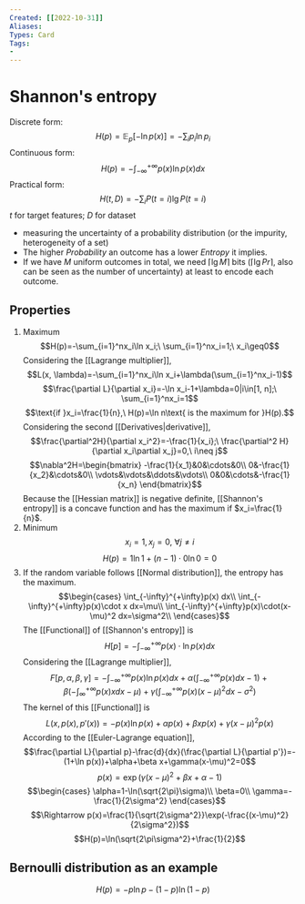 ```yaml
---
Created: [[2022-10-31]]
Aliases: 
Types: Card
Tags: 
- 
---
```

# Shannon's entropy
Discrete form:
$$H(p)=\mathbb{E}_{p}[-\ln p(x)]=-\sum_ip_i\ln p_i$$
Continuous form: 
$$H(p)=-\int_{-\infty}^{+\infty}p(x)\ln p(x)dx$$
Practical form: 
$$H(t, D)=-\sum_iP(t=i)\lg P(t=i)$$
$t$ for target features; $D$ for dataset
- measuring the uncertainty of a probability distribution (or the impurity, heterogeneity of a set)
- The higher $Probability$ an outcome has a lower $Entropy$ it implies. 
- If we have $M$ uniform outcomes in total, we need $\lceil\lg M\rceil$ bits ($\lceil\lg Pr\rceil$, also can be seen as the number of uncertainty) at least to encode each outcome. 
## Properties
1. Maximum
$$H(p)=-\sum_{i=1}^nx_i\ln x_i;\ \sum_{i=1}^nx_i=1;\ x_i\geq0$$
Considering the [[Lagrange multiplier]], 
$$L(x, \lambda)=-\sum_{i=1}^nx_i\ln x_i+\lambda(\sum_{i=1}^nx_i-1)$$
$$\frac{\partial L}{\partial x_i}=-\ln x_i-1+\lambda=0|i\in[1, n];\ \sum_{i=1}^nx_i=1$$
$$\text{if }x_i=\frac{1}{n},\ H(p)=\ln n\text{ is the maximum for }H(p).$$
Considering the second [[Derivatives|derivative]], 
$$\frac{\partial^2H}{\partial x_i^2}=-\frac{1}{x_i};\ \frac{\partial^2 H}{\partial x_i\partial x_j}=0,\ i\neq j$$
$$\nabla^2H=\begin{bmatrix}
-\frac{1}{x_1}&0&\cdots&0\\
0&-\frac{1}{x_2}&\cdots&0\\
\vdots&\vdots&\ddots&\vdots\\
0&0&\cdots&-\frac{1}{x_n}
\end{bmatrix}$$
Because the [[Hessian matrix]] is negative definite, [[Shannon's entropy]] is a concave function and has the maximum if $x_i=\frac{1}{n}$. 
2. Minimum
$$x_i=1, x_j=0,\ \forall j\neq i$$
$$H(p)=1\ln 1+(n-1)\cdot0\ln0=0$$
3. If the random variable follows [[Normal distribution]], the entropy has the maximum. 
$$\begin{cases}
\int_{-\infty}^{+\infty}p(x) dx\\
\int_{-\infty}^{+\infty}p(x)\cdot x dx=\mu\\
\int_{-\infty}^{+\infty}p(x)\cdot(x-\mu)^2 dx=\sigma^2\\
\end{cases}$$
The [[Functional]] of [[Shannon's entropy]] is
$$H[p]=-\int_{-\infty}^{+\infty}p(x)\cdot\ln p(x)dx$$
Considering the [[Lagrange multiplier]], 
$$F[p,\alpha,\beta,\gamma]=-\int_{-\infty}^{+\infty}p(x)\ln p(x)dx+\alpha(\int_{-\infty}^{+\infty}p(x)dx-1)+\beta(-\int_{\infty}^{+\infty}p(x) xdx-\mu)+\gamma(\int_{-\infty}^{+\infty}p(x)(x-\mu)^2dx-\sigma^2)$$
The kernel of this [[Functional]] is 
$$L(x,p(x),p'(x))=-p(x)\ln p(x)+\alpha p(x)+\beta xp(x)+\gamma(x-\mu)^2p(x)$$
According to the [[Euler-Lagrange equation]], 
$$\frac{\partial L}{\partial p}-\frac{d}{dx}(\frac{\partial L}{\partial p'})=-(1+\ln p(x))+\alpha+\beta x+\gamma(x-\mu)^2=0$$
$$p(x)=\exp(\gamma(x-\mu)^2+\beta x+\alpha-1)$$
$$\begin{cases}
\alpha=1-\ln(\sqrt{2\pi}\sigma)\\
\beta=0\\
\gamma=-\frac{1}{2\sigma^2}
\end{cases}$$
$$\Rightarrow p(x)=\frac{1}{\sqrt{2\sigma^2}}\exp(-\frac{(x-\mu)^2}{2\sigma^2})$$
$$H(p)=\ln(\sqrt{2\pi\sigma^2}+\frac{1}{2}$$
## Bernoulli distribution as an example
$$H(p)=-p\ln p-(1-p)\ln(1-p)$$
